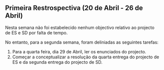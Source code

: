 ## Primeira Restrospectiva (20 de Abril - 26 de Abril)

Nesta semana não foi estabelecido nenhum objectivo relativo ao projecto de ES e SD por falta de tempo.

No entanto, para a segunda semana, foram deliniadas as seguintes tarefas:

1) Para a quarta feira, dia 29 de Abril, ler os enunciados do projecto.
2) Começar a conceptualizar a resolução da quarta entrega do projecto de ES e da segunda entrega do projecto de SD.
